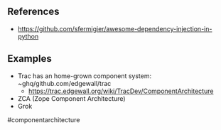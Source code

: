 ## References

- https://github.com/sfermigier/awesome-dependency-injection-in-python

## Examples

- Trac has an home-grown component system: ~ghq/github.com/edgewall/trac
    - https://trac.edgewall.org/wiki/TracDev/ComponentArchitecture
- ZCA (Zope Component Architecture)
- Grok

<!-- Keywords -->
#componentarchitecture
<!-- /Keywords -->
